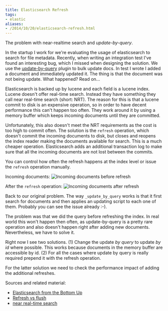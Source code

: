 ```yaml
---
title: Elasticsearch Refresh
tags:
- elastic
aliases:
- /2014/10/20/elasticsearch-refresh.html
---
```

The problem with near-realtime search and *update-by-query*.

In the startup I work for we're evaluating the usage of elasticsearch
to search for file metadata. Recently, when writing an integration
test I've found an interesting bug, which I missed when designing the
solution. We use the [update-by-query][uq] plugin to bulk update
docs. In test I wrote I added a document and immediately updated
it. The thing is that the document was not being update. What
happened? Read on...

[uq]: https://github.com/yakaz/elasticsearch-action-updatebyquery


Elasticsearch is backed up by lucene and each field is a lucene
index. Lucene doesn't offer real-time search. Instead they have
something they call near real-time search (short: NRT). The reason for
this is that a lucene commit to disk is an expensive operation, so in
order to have decent performance this can't happen too often. They
work around it by using a memory buffer which keeps incoming documents
until they are committed.

Unfortunately, this also doesn't meet the NRT requirements as the cost
is too high to commit often. The solution is the `refresh` operation,
which doesn't commit the incoming documents to disk, but closes and
reopens the index reader making the documents available for
search. This is a much cheaper operation. Elasticsearch adds an
additional transaction log to make sure that all the incoming
documents are not lost between the commits.

You can control how often the refresh happens at the index level or
issue the `refresh` operation manually.

Incoming documents:
![Incoming documents before refresh](/archive/2014-10-refresh-1.jpg)

After the `refresh` operation:
![Incoming documents after refresh](/archive/2014-10-refresh-2.jpg)

Back to our original problem. The way `_update_by_query` works is that
it first search for documents and then applies an updating script to
each one of them. Probably you can see the issue already :-).

The problem was that we did the query before refreshing the index. In
real world this won't happen then often, as update-by-query is a
pretty rare operation and also doesn't happen right after adding new
documents. Nevertheless, we have to solve it.

Right now I see two solutions. (1) Change the update *by query* to
update *by id* where possible. This works because documents in the
memory buffer are accessible by id. (2) For all the cases where update
by query is really required prepend it with the refresh operation.

For the latter solution we need to check the performance impact of
adding the additional refreshes.

Sources and related material:

* [Elasticsearch from the Bottom Up](https://www.found.no/foundation/elasticsearch-from-the-bottom-up/#index-segments)
* [Refresh vs flush](http://stackoverflow.com/a/19973721)
* [near real-time search](http://www.elasticsearch.org/guide/en/elasticsearch/guide/current/near-real-time.html)




